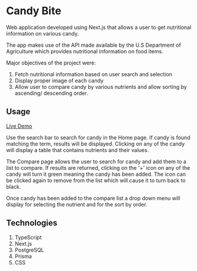 # Candy Bite
Web application developed using Next.js that allows a user to get nutritional information on various candy.

The app makes use of the API made available by the U.S Department of Agriculture which provides
nutritional information on food items.

Major objectives of the project were:
  1. Fetch nutritional information based on user search and selection
  2. Display proper image of each candy
  3. Allow user to compare candy by various nutrients and allow sorting by ascending/ descending order.

## Usage
[Live Demo](https://candy-bite.vercel.app/)

Use the search bar to search for candy in the Home page. If candy is found matching the term, results will be displayed.
Clicking on any of the candy will display a table that contains nutrients and their values.

The Compare page allows the user to search for candy and add them to a list to compare. If results are returned, clicking
on the '+' icon on any of the candy will turn it green meaning the candy has been added.  The icon can be clicked
again to remove from the list which will cause it to turn back to black.

Once candy has been added to the compare list a drop down menu will display for selecting the nutrient and for the 
sort by order.

## Technologies
  1. TypeScript
  2. Next.js
  3. PostgreSQL
  4. Prisma
  5. CSS

